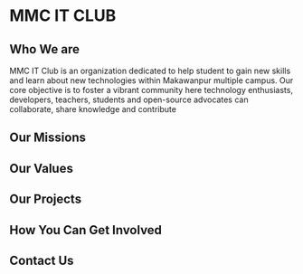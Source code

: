 <!-- <img src="./assets/club_logo.jpeg" height="100px"> -->

# MMC IT CLUB

## Who We are
MMC IT Club is an organization dedicated to help student to gain new skills and learn about new technologies within Makawanpur multiple campus. Our core objective is to foster a vibrant community here technology enthusiasts, developers, teachers, students and open-source advocates can collaborate, share knowledge and contribute 

## Our Missions


## Our Values

## Our Projects

## How You Can Get Involved

## Contact Us